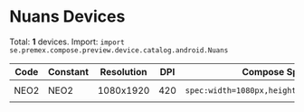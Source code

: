 # Nuans Devices

Total: **1** devices. Import: `import se.premex.compose.preview.device.catalog.android.Nuans`

| Code | Constant | Resolution | DPI | Compose Spec | Preview Usage |
|------|----------|------------|-----|-------------|---------------|
| NEO2 | NEO2 | 1080x1920 | 420 | `spec:width=1080px,height=1920px,dpi=420` | `@Preview(device = Nuans.NEO2)` |

<!-- Generated automatically. Do not edit manually. -->
